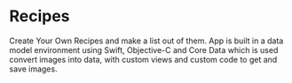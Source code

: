 # Recipes
Create Your Own Recipes and make a list out of them. App is built in a data model environment using Swift, Objective-C and Core Data which is used convert images into data, with custom views and custom code to get and save images.
